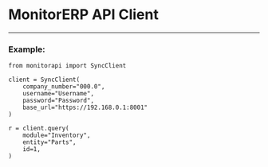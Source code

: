 # MonitorERP API Client

---

### Example:
<div class="termy">

```console
from monitorapi import SyncClient

client = SyncClient(
    company_number="000.0",
    username="Username",
    password="Password",
    base_url="https://192.168.0.1:8001"
)

r = client.query(
    module="Inventory",
    entity="Parts",
    id=1,
)

```

</div>
